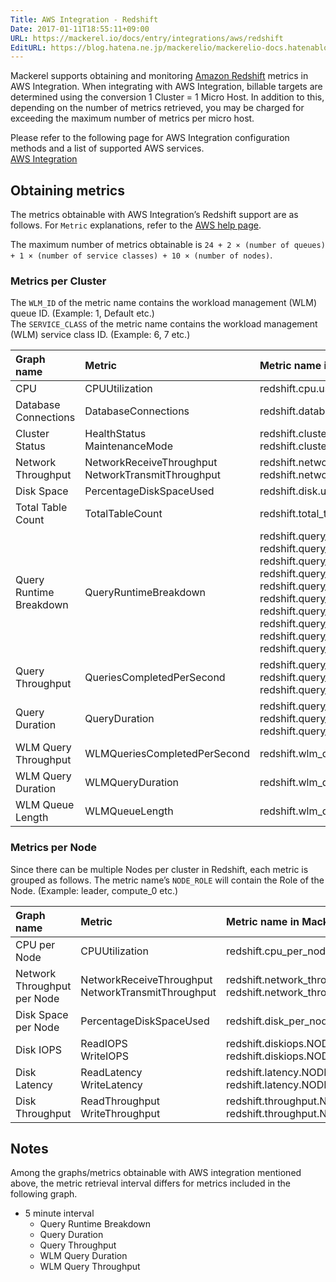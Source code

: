 ```yaml
---
Title: AWS Integration - Redshift
Date: 2017-01-11T18:55:11+09:00
URL: https://mackerel.io/docs/entry/integrations/aws/redshift
EditURL: https://blog.hatena.ne.jp/mackerelio/mackerelio-docs.hatenablog.mackerel.io/atom/entry/10328749687205767320
---
```


Mackerel supports obtaining and monitoring <a href="https://aws.amazon.com/redshift/" target="_blank">Amazon Redshift</a> metrics in AWS Integration. When integrating with AWS Integration, billable targets are determined using the conversion 1 Cluster = 1 Micro Host.
In addition to this, depending on the number of metrics retrieved, you may be charged for exceeding the maximum number of metrics per micro host.

Please refer to the following page for AWS Integration configuration methods and a list of supported AWS services.  <br>
<a href="https://mackerel.io/docs/entry/integrations/aws">AWS Integration</a>

## Obtaining metrics

The metrics obtainable with AWS Integration’s Redshift support are as follows. For `Metric` explanations, refer to the <a href="https://docs.aws.amazon.com/redshift/latest/mgmt/metrics-listing.html" target="_blank">AWS help page</a>.

The maximum number of metrics obtainable is `24 + 2 × (number of queues) + 1 × (number of service classes) + 10 × (number of nodes)`.

### Metrics per Cluster
The `WLM_ID` of the metric name contains the workload management (WLM) queue ID. (Example: 1, Default etc.)<br>
The `SERVICE_CLASS` of the metric name contains the workload management (WLM) service class ID. (Example: 6, 7 etc.)

|Graph name|Metric|Metric name in Mackerel|Unit|Statistics|
|:---|:---|:---|:---|:---|
|CPU|CPUUtilization|redshift.cpu.used|percentage|Average|
|Database Connections|DatabaseConnections|redshift.database_connections.used|integer|Average|
|Cluster Status|HealthStatus<br>MaintenanceMode|redshift.cluster_status.health<br>redshift.cluster_status.maintenance|integer|Average|
|Network Throughput|NetworkReceiveThroughput<br>NetworkTransmitThroughput|redshift.network_throughput.receive<br>redshift.network_throughput.transmit|bytes/sec|Average|
|Disk Space|PercentageDiskSpaceUsed|redshift.disk.used|percentage|Average|
|Total Table Count|TotalTableCount|redshift.total_table_count.count|integer|Average|
|Query Runtime Breakdown|QueryRuntimeBreakdown|redshift.query_runtime_breakdown.planning<br>redshift.query_runtime_breakdown.waiting<br>redshift.query_runtime_breakdown.executing_read<br>redshift.query_runtime_breakdown.executing_insert<br>redshift.query_runtime_breakdown.executing_delete<br>redshift.query_runtime_breakdown.executing_update<br>redshift.query_runtime_breakdown.executing_ctas<br>redshift.query_runtime_breakdown.executing_unload<br>redshift.query_runtime_breakdown.executing_copy<br>redshift.query_runtime_breakdown.commit|float|Average|
|Query Throughput|QueriesCompletedPerSecond|redshift.query_throughput.short<br>redshift.query_throughput.medium<br>redshift.query_throughput.long|float|Average|
|Query Duration|QueryDuration|redshift.query_duration.short<br>redshift.query_duration.medium<br>redshift.query_duration.long|float|Average|
|WLM Query Throughput|WLMQueriesCompletedPerSecond|redshift.wlm_query_throughput.WLM_ID|float|Average|
|WLM Query Duration|WLMQueryDuration|redshift.wlm_query_duration.WLM_ID|float|Average|
|WLM Queue Length|WLMQueueLength|redshift.wlm_queue_length.SERVICE_CLASS|integer|Average|

### Metrics per Node
Since there can be multiple Nodes per cluster in Redshift, each metric is grouped as follows. The metric name’s `NODE_ROLE` will contain the Role of the Node. (Example: leader, compute_0  etc.)

|Graph name|Metric|Metric name in Mackerel|Unit|Statistics|
|:---|:---|:---|:---|:---|
|CPU per Node|CPUUtilization|redshift.cpu_per_node.NODE_ROLE.used|percentage|Average|
|Network Throughput per Node|NetworkReceiveThroughput<br>NetworkTransmitThroughput|redshift.network_throughput_per_node.NODE_ROLE.receive<br>redshift.network_throughput_per_node.NODE_ROLE.transmit|bytes/sec|Average|
|Disk Space per Node|PercentageDiskSpaceUsed|redshift.disk_per_node.NODE_ROLE.used|percentage|Average|
|Disk IOPS|ReadIOPS<br>WriteIOPS|redshift.diskiops.NODE_ROLE.read<br>redshift.diskiops.NODE_ROLE.write|iops|Average|
|Disk Latency|ReadLatency<br>WriteLatency|redshift.latency.NODE_ROLE.read<br>redshift.latency.NODE_ROLE.write|float|Average|
|Disk Throughput|ReadThroughput<br>WriteThroughput|redshift.throughput.NODE_ROLE.read<br>redshift.throughput.NODE_ROLE.write|bytes/sec|Average|

<h2 id="notes">Notes</h2>

Among the graphs/metrics obtainable with AWS integration mentioned above, the metric retrieval interval differs for metrics included in the following graph.

- 5 minute interval
  - Query Runtime Breakdown
  - Query Duration
  - Query Throughput
  - WLM Query Duration
  - WLM Query Throughput
